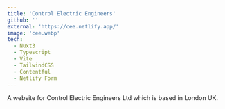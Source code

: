 ```yaml
---
title: 'Control Electric Engineers'
github: ''
external: 'https://cee.netlify.app/'
image: 'cee.webp'
tech:
  - Nuxt3
  - Typescript
  - Vite
  - TailwindCSS
  - Contentful
  - Netlify Form
---
```


A website for Control Electric Engineers Ltd which is based in London UK.